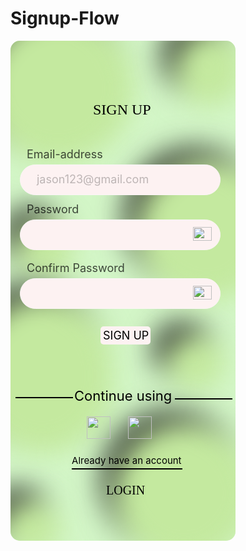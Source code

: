 # Signup-Flow

<div style="width: 360px; height: 800px; position: relative; background: #D3F6C7; border-radius: 15px; overflow: hidden">
  <div style="width: 489.49px; height: 882.49px; left: -62px; top: -45px; position: absolute">
    <div style="width: 239.83px; height: 238.77px; left: 256.80px; top: 242.53px; position: absolute; transform: rotate(-179.10deg); transform-origin: 0 0; background: #C4E99F; box-shadow: 20px 20px 20px; border-radius: 9999px; filter: blur(20px)"></div>
    <div style="width: 110.41px; height: 117.88px; left: 435.40px; top: 149.61px; position: absolute; transform: rotate(-179.10deg); transform-origin: 0 0; background: #C4E99F; box-shadow: 20px 20px 20px; border-radius: 9999px; filter: blur(20px)"></div>
    <div style="width: 94.42px; height: 86.73px; left: 404.41px; top: 604.21px; position: absolute; transform: rotate(-179.10deg); transform-origin: 0 0; background: #C4E99F; box-shadow: 20px 20px 20px; border-radius: 9999px; filter: blur(20px)"></div>
    <div style="width: 223px; height: 223px; left: 485.97px; top: 462.49px; position: absolute; transform: rotate(-179.10deg); transform-origin: 0 0; background: #C4E99F; box-shadow: 20px 20px 20px; border-radius: 9999px; filter: blur(20px)"></div>
    <div style="width: 94.42px; height: 86.73px; left: 141.41px; top: 869.21px; position: absolute; transform: rotate(-179.10deg); transform-origin: 0 0; background: #C4E99F; box-shadow: 20px 20px 20px; border-radius: 9999px; filter: blur(20px)"></div>
    <div style="width: 94px; height: 88.81px; left: 162.99px; top: 423.29px; position: absolute; transform: rotate(-179.10deg); transform-origin: 0 0; background: #C4E99F; box-shadow: 20px 20px 20px; border-radius: 9999px; filter: blur(20px)"></div>
    <div style="width: 223px; height: 248.91px; left: 222.97px; top: 707.40px; position: absolute; transform: rotate(-179.10deg); transform-origin: 0 0; background: #C4E99F; box-shadow: 20px 20px 20px; border-radius: 9999px; filter: blur(20px)"></div>
    <div style="width: 223px; height: 223px; left: 449.97px; top: 882.49px; position: absolute; transform: rotate(-179.10deg); transform-origin: 0 0; background: #C4E99F; box-shadow: 20px 20px 20px; border-radius: 9999px; filter: blur(20px)"></div>
  </div>
  <div style="width: 236.06px; height: 66px; left: 98px; top: 662px; position: absolute">
    <div style="width: 71px; height: 20px; left: 55px; top: 46px; position: absolute; color: black; font-size: 20px; font-family: Inria Serif; font-weight: 400; word-wrap: break-word">LOGIN</div>
    <div style="width: 236.06px; height: 27px; left: 0px; top: 0px; position: absolute">
      <div style="width: 175.08px; height: 0px; left: 0px; top: 22.50px; position: absolute; border: 1px black solid"></div>
      <div style="width: 236px; height: 27px; left: 0.06px; top: 0px; position: absolute; color: black; font-size: 15px; font-family: Inter; font-weight: 400; word-wrap: break-word">Already have an account</div>
    </div>
  </div>
  <div style="width: 319px; height: 389px; left: 15px; top: 97px; position: absolute">
    <div style="width: 101px; height: 29px; left: 129px; top: 360px; position: absolute">
      <div style="width: 80px; height: 29px; left: 0px; top: 0px; position: absolute; background: #FDF2F2; border-radius: 5px"></div>
      <div style="width: 97px; height: 20px; left: 4px; top: 4px; position: absolute; color: black; font-size: 18px; font-family: Inter; font-weight: 400; word-wrap: break-word">SIGN UP</div>
    </div>
    <div style="width: 129px; height: 62px; left: 117px; top: 0px; position: absolute; color: black; font-size: 24px; font-family: Inria Serif; font-weight: 400; word-wrap: break-word">SIGN UP</div>
    <div style="width: 319px; height: 256px; left: 0px; top: 74px; position: absolute">
      <div style="width: 319px; height: 47px; left: 0px; top: 27px; position: absolute; background: #FDF2F2; border-radius: 100px; border: 1px #FBF6F6 solid"></div>
      <div style="width: 190px; height: 39px; left: 27px; top: 40px; position: absolute; color: rgba(0, 0, 0, 0.25); font-size: 18px; font-family: Inter; font-weight: 400; word-wrap: break-word">jason123@gmail.com</div>
      <div style="width: 236px; height: 27px; left: 11px; top: 0px; position: absolute; color: rgba(0, 0, 0, 0.71); font-size: 18px; font-family: Inter; font-weight: 400; word-wrap: break-word">Email-address</div>
      <div style="width: 319px; height: 47px; left: 0px; top: 115px; position: absolute; background: #FDF2F2; border-radius: 100px; border: 1px #FBF6F6 solid"></div>
      <img style="width: 30px; height: 22px; left: 277px; top: 127px; position: absolute" src="https://via.placeholder.com/30x22" />
      <div style="width: 236px; height: 27px; left: 11px; top: 88px; position: absolute; color: rgba(0, 0, 0, 0.71); font-size: 18px; font-family: Inter; font-weight: 400; word-wrap: break-word">Password<br/></div>
      <div style="width: 319px; height: 47px; left: 0px; top: 209px; position: absolute; background: #FDF2F2; border-radius: 100px; border: 1px #FBF6F6 solid"></div>
      <img style="width: 30px; height: 22px; left: 277px; top: 221px; position: absolute" src="https://via.placeholder.com/30x22" />
      <div style="width: 236px; height: 27px; left: 11px; top: 182px; position: absolute; color: rgba(0, 0, 0, 0.71); font-size: 18px; font-family: Inter; font-weight: 400; word-wrap: break-word">Confirm Password<br/></div>
    </div>
  </div>
  <div style="width: 345.03px; height: 82px; left: 7.97px; top: 555px; position: absolute">
    <div style="width: 345.03px; height: 20px; left: 0px; top: 0px; position: absolute">
      <div style="width: 90px; height: 0px; left: 0px; top: 15.52px; position: absolute; border: 1.50px black solid"></div>
      <div style="width: 90px; height: 0px; left: 255.03px; top: 17.02px; position: absolute; border: 1.50px black solid"></div>
      <div style="width: 171px; height: 20px; left: 94.03px; top: 0px; position: absolute; color: black; font-size: 22px; font-family: Inter; font-weight: 400; word-wrap: break-word">Continue using</div>
    </div>
    <div style="width: 104px; height: 36px; left: 114.03px; top: 46px; position: absolute">
      <img style="width: 38px; height: 36px; left: 0px; top: 0px; position: absolute" src="https://via.placeholder.com/38x36" />
      <img style="width: 38px; height: 36px; left: 66px; top: 0px; position: absolute" src="https://via.placeholder.com/38x36" />
    </div>
  </div>
</div>
